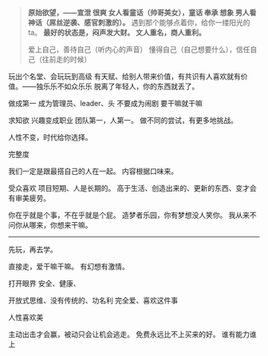 >**原始欲望，——宣泄  很爽
 女人看童话（帅哥美女），童话 奉承 想象
男人看神话（屌丝逆袭、感官刺激的）。**
遇到那个能够点着你，给你一缕阳光的ta。
**最好的状态是，闷声发大财。
文人重名，商人重利。**
>
>爱上自己，善待自己（听内心的声音）
懂得自己（自己想要什么），信任自己（往前走的时候）

玩出个名堂、会玩玩到高级 有天赋、给别人带来价值，有共识有人喜欢就有价值。——独乐乐不如众乐乐
脱离了年轻人，你的东西就丢了。

做成第一
成为管理员、leader、头
不要成为闹剧
要干嘛就干嘛

求知欲
兴趣变成职业
团队第一，人第一。
做不同的尝试，有更多地挑战。

人性不变，时代给你选择。

完整度

我们一定是跟最搭自己的人在一起。
内容根据口味来。

受众喜欢
项目短期、人是长期的。
高于生活、创造出来的、更新的东西、变才会有审美疲劳。

你在乎就是个事，不在乎就是个屁。
造梦者乐园，你有梦想没人笑你。
我从来不问你从哪来，你想来干嘛。

----
先玩，再去学。

直接走，爱干嘛干嘛。
有幻想有激情。

打开眼界
安全、健康、

开放式思维、没有传统的、功名利
完全爱、喜欢这件事

人性喜欢美

主动出击才会赢，被动只会让机会逃走。
免费永远比不上买来的好。
谁有能力谁上
